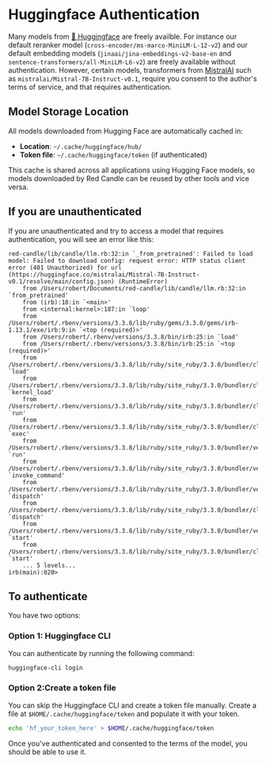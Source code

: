 # Huggingface Authentication

Many models from [🤗 Huggingface](https://huggingface.co) are freely availble. For instance our default reranker model (`cross-encoder/ms-marco-MiniLM-L-12-v2`) and our default embedding models (`jinaai/jina-embeddings-v2-base-en` and `sentence-transformers/all-MiniLM-L6-v2`) are freely available without authentication. However, certain models, transformers from [MistralAI](https://huggingface.co/mistralai) such as `mistralai/Mistral-7B-Instruct-v0.1`, require you consent to the author's terms of service, and that requires authentication.

## Model Storage Location

All models downloaded from Hugging Face are automatically cached in:
- **Location**: `~/.cache/huggingface/hub/`
- **Token file**: `~/.cache/huggingface/token` (if authenticated)

This cache is shared across all applications using Hugging Face models, so models downloaded by Red Candle can be reused by other tools and vice versa.

## If you are unauthenticated

If you are unauthenticated and try to access a model that requires authentication, you will see an error like this:
```
red-candle/lib/candle/llm.rb:32:in `_from_pretrained': Failed to load model: Failed to download config: request error: HTTP status client error (401 Unauthorized) for url (https://huggingface.co/mistralai/Mistral-7B-Instruct-v0.1/resolve/main/config.json) (RuntimeError)
	from /Users/robert/Documents/red-candle/lib/candle/llm.rb:32:in `from_pretrained'
	from (irb):18:in `<main>'
	from <internal:kernel>:187:in `loop'
	from /Users/robert/.rbenv/versions/3.3.8/lib/ruby/gems/3.3.0/gems/irb-1.13.1/exe/irb:9:in `<top (required)>'
	from /Users/robert/.rbenv/versions/3.3.8/bin/irb:25:in `load'
	from /Users/robert/.rbenv/versions/3.3.8/bin/irb:25:in `<top (required)>'
	from /Users/robert/.rbenv/versions/3.3.8/lib/ruby/site_ruby/3.3.0/bundler/cli/exec.rb:59:in `load'
	from /Users/robert/.rbenv/versions/3.3.8/lib/ruby/site_ruby/3.3.0/bundler/cli/exec.rb:59:in `kernel_load'
	from /Users/robert/.rbenv/versions/3.3.8/lib/ruby/site_ruby/3.3.0/bundler/cli/exec.rb:23:in `run'
	from /Users/robert/.rbenv/versions/3.3.8/lib/ruby/site_ruby/3.3.0/bundler/cli.rb:452:in `exec'
	from /Users/robert/.rbenv/versions/3.3.8/lib/ruby/site_ruby/3.3.0/bundler/vendor/thor/lib/thor/command.rb:28:in `run'
	from /Users/robert/.rbenv/versions/3.3.8/lib/ruby/site_ruby/3.3.0/bundler/vendor/thor/lib/thor/invocation.rb:127:in `invoke_command'
	from /Users/robert/.rbenv/versions/3.3.8/lib/ruby/site_ruby/3.3.0/bundler/vendor/thor/lib/thor.rb:538:in `dispatch'
	from /Users/robert/.rbenv/versions/3.3.8/lib/ruby/site_ruby/3.3.0/bundler/cli.rb:35:in `dispatch'
	from /Users/robert/.rbenv/versions/3.3.8/lib/ruby/site_ruby/3.3.0/bundler/vendor/thor/lib/thor/base.rb:584:in `start'
	from /Users/robert/.rbenv/versions/3.3.8/lib/ruby/site_ruby/3.3.0/bundler/cli.rb:29:in `start'
	... 5 levels...
irb(main):020>
```

## To authenticate

You have two options:

### Option 1: Huggingface CLI

You can authenticate by running the following command:
```sh
huggingface-cli login
```

### Option 2:Create a token file

You can skip the Huggingface CLI and create a token file manually. Create a file at `$HOME/.cache/huggingface/token` and populate it with your token.

```sh
echo 'hf_your_token_here' > $HOME/.cache/huggingface/token
```

Once you've authenticated and consented to the terms of the model, you should be able to use it.
